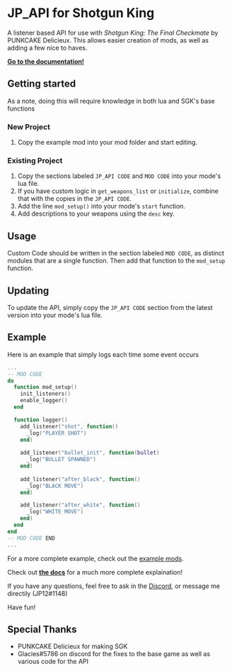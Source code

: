 # JP_API for Shotgun King

A listener based API for use with *Shotgun King: The Final Checkmate* by PUNKCAKE Delicieux.
This allows easier creation of mods, as well as adding a few nice to haves.

**[Go to the documentation!](/doc/api.md)**

## Getting started

As a note, doing this will require knowledge in both lua and SGK's base functions

### New Project

1. Copy the example mod into your mod folder and start editing.

### Existing Project

1. Copy the sections labeled `JP_API CODE` and `MOD CODE` into your mode's lua file.
2. If you have custom logic in `get_weapons_list` or `initialize`, combine that with the copies in the `JP_API CODE`.
3. Add the line `mod_setup()` into your mode's `start` function.
4. Add descriptions to your weapons using the `desc` key.

## Usage

Custom Code should be written in the section labeled `MOD CODE`, as distinct modules that are a single function. Then add that function to the `mod_setup` function.

## Updating

To update the API, simply copy the `JP_API CODE` section from the latest version into your mode's lua file.

## Example

Here is an example that simply logs each time some event occurs

```lua
...
-- MOD CODE
do
  function mod_setup()
    init_listeners()
    enable_logger()
  end

  function logger()
    add_listener("shot", function() 
      _log("PLAYER SHOT")
    end)
    
    add_listener("bullet_init", function(bullet) 
      _log("BULLET SPAWNED")
    end)
    
    add_listener("after_black", function() 
      _log("BLACK MOVE")
    end)

    add_listener("after_white", function() 
      _log("WHITE MOVE")
    end)
  end
end
-- MOD CODE END
...
```

For a more complete example, check out the [example mods](/examples/).

Check out **[the docs](/doc/api.md)** for a much more complete explaination!

If you have any questions, feel free to ask in the [Discord](https://discord.gg/dpQx647USm), or message me directily (JP12#1148)

Have fun!

## Special Thanks

- PUNKCAKE Delicieux for making SGK
- Glacies#5786 on discord for the fixes to the base game as well as various code for the API
